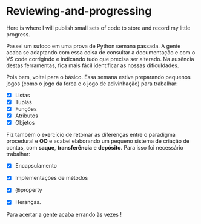# Reviewing-and-progressing

Here is where I will publish small sets of code to store and record my little progress.


Passei um sufoco em uma prova de Python semana passada. A gente acaba se adaptando com essa coisa de consultar a documentação e com o VS code corrigindo e indicando tudo que precisa ser alterado. Na ausência destas ferramentas, fica mais fácil identificar as nossas dificuldades. 


Pois bem, voltei para o básico.
Essa semana estive preparando pequenos jogos (como o jogo da forca e o jogo de adivinhação) para trabalhar:


- [x] Listas
- [x] Tuplas 
- [x] Funções 
- [x] Atributos
- [x] Objetos 

Fiz também o exercício de retomar as diferenças entre o paradigma procedural e **OO** e acabei elaborando um pequeno sistema de criação de contas, com **saque**, **transferência** e **depósito**. Para isso foi necessário trabalhar:

- [x] Encapsulamento
- [x] Implementações de métodos
- [x] @property 
- [x] Heranças. 


Para acertar a gente acaba errando às vezes ! 



